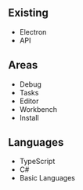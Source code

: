 ## Existing
* Electron
* API

## Areas
* Debug
* Tasks
* Editor
* Workbench
* Install

## Languages

* TypeScript
* C#
* Basic Languages
